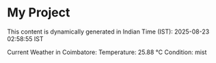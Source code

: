 # My Project

This content is dynamically generated in Indian Time (IST): 2025-08-23 02:58:55 IST


Current Weather in Coimbatore:
Temperature: 25.88 °C
Condition: mist
